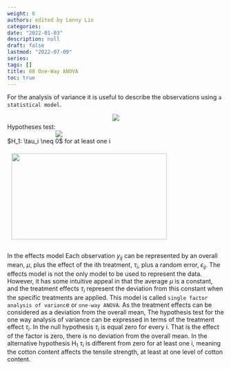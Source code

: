 ```yaml
---
weight: 8
authors: edited by Lenny Lin
categories: 
date: "2022-01-03"
description: null
draft: false
lastmod: "2022-07-09"
series: 
tags: []
title: 08 One-Way ANOVA
toc: true
---
```





<!--more-->

For the analysis of variance it is useful to describe the observations using `a statistical model`.   


<center><img src="https://latex.codecogs.com/svg.latex?\space 
y_{ij} = \mu + \tau_i + \epsilon_{ij}" /></center>

<div class="row">
  <div class="column">
  Hypotheses test:  
<center><img src="https://latex.codecogs.com/svg.latex?\space 
H_0: \tau_1 = \tau_2 = ... = \tau_a = 0" /></center>
<center>$H_1: \tau_i \neq 0$ for at least one i</center>
  </div>
  <div class="column">
  <center><img src="https://latex.codecogs.com/svg.latex?\space " title=""/></center>
<img width ="360" height= "200" src = "/docs/images/Screenshot 2022-07-09 100429.png" style ="float: left" HSPACE="10" VSPACE="10"/>
  </div>
</div> 

In the effects model Each observation $y_{ij}$ can be represented by an overall mean, $\mu$, plus the effect of the ith treatment, $\tau_i$, plus a random error, $\epsilon_{ij}$. The effects model is not the only model to be used to represent the data. However, it has some intuitive appeal in that the average $\mu$ is a constant, and the treatment effects $\tau_i$ represent the deviation from this constant when the specific treatments are applied. This model is called `single factor analysis of varianc`e or `one-way ANOVA`. As the treatment effects can be considered as a deviation from the overall mean, The hypothesis test for the one way analysis of variance can be expressed in terms of the treatment effect $\tau_i$. In the null hypothesis $\tau_i$ is equal zero for every i. That is the effect of the factor is zero, there is no deviation from the overall mean. In the alternative hypothesis H<sub>1</sub> $\tau_i$ is different from zero for at least one i, meaning the cotton content affects the tensile strength, at least at one level of cotton content. 

<style type = "text/css">
.row {
  margin-left:-5px;
  margin-right:-5px;
}

.row::after {
  content: "";
  clear: both;
  display: table;
}

.column {
  float: left;
  padding: 5px; /* space between two tables*/
}

</style>
